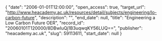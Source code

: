{
  "date": "2006-01-01T12:00:00", 
  "open_access": true, 
  "target_url": "http://www.heacademy.ac.uk/resources/detail/subjects/engineering/lo-carbon-future", 
  "description": "", 
  "end_date": null, 
  "title": "Engineering a Low Carbon Future OER", 
  "record_id": "20060101T120000/8DBwIuQj1B3uqwqKY56LUQ==", 
  "publisher": "heacademy.ac.uk", 
  "slug": 59113611, 
  "start_date": null
}

